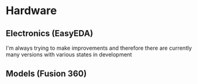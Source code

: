 # Hardware
## Electronics (EasyEDA)
I'm always trying to make improvements and therefore there are currently many versions with various states in development

## Models (Fusion 360)
